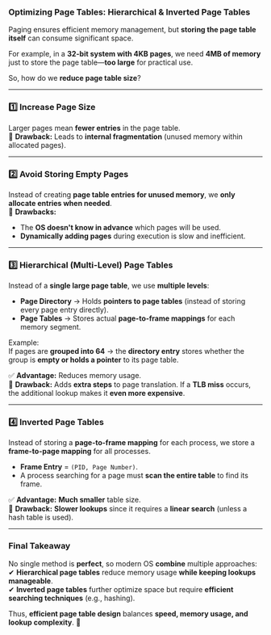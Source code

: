 ### **Optimizing Page Tables: Hierarchical & Inverted Page Tables**

Paging ensures efficient memory management, but **storing the page table itself** can consume significant space.

For example, in a **32-bit system with 4KB pages**, we need **4MB of memory** just to store the page table—**too large** for practical use.

So, how do we **reduce page table size**?

---

### **1️⃣ Increase Page Size**
Larger pages mean **fewer entries** in the page table.  
🔴 **Drawback:** Leads to **internal fragmentation** (unused memory within allocated pages).

---

### **2️⃣ Avoid Storing Empty Pages**
Instead of creating **page table entries for unused memory**, we **only allocate entries when needed**.  
🔴 **Drawbacks:**
- The **OS doesn't know in advance** which pages will be used.
- **Dynamically adding pages** during execution is slow and inefficient.

---

### **3️⃣ Hierarchical (Multi-Level) Page Tables**
Instead of a **single large page table**, we use **multiple levels**:

- **Page Directory** → Holds **pointers to page tables** (instead of storing every page entry directly).
- **Page Tables** → Stores actual **page-to-frame mappings** for each memory segment.

Example:  
If pages are **grouped into 64** → the **directory entry** stores whether the group is **empty or holds a pointer** to its page table.

✅ **Advantage:** Reduces memory usage.  
🔴 **Drawback:** Adds **extra steps** to page translation. If a **TLB miss** occurs, the additional lookup makes it **even more expensive**.

---

### **4️⃣ Inverted Page Tables**
Instead of storing a **page-to-frame mapping** for each process, we store a **frame-to-page mapping** for all processes.

- **Frame Entry** = `(PID, Page Number)`.
- A process searching for a page must **scan the entire table** to find its frame.

✅ **Advantage:** **Much smaller** table size.  
🔴 **Drawback:** **Slower lookups** since it requires a **linear search** (unless a hash table is used).

---

### **Final Takeaway**
No single method is **perfect**, so modern OS **combine** multiple approaches:  
✔ **Hierarchical page tables** reduce memory usage **while keeping lookups manageable**.  
✔ **Inverted page tables** further optimize space but require **efficient searching techniques** (e.g., hashing).

Thus, **efficient page table design** balances **speed, memory usage, and lookup complexity**. 🚀
